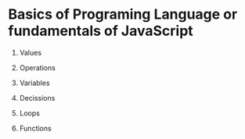 # Basics of Programing Language or fundamentals of JavaScript

1. Values

2. Operations

3. Variables

4. Decissions

5. Loops

6. Functions
